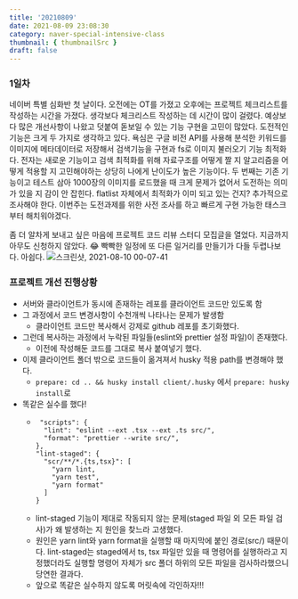 ```yaml
---
title: '20210809'
date: 2021-08-09 23:08:30
category: naver-special-intensive-class
thumbnail: { thumbnailSrc }
draft: false
---
```


### 1일차

네이버 특별 심화반 첫 날이다. 오전에는 OT를 가졌고 오후에는 프로젝트 체크리스트를 작성하는 시간을 가졌다. 생각보다 체크리스트 작성하는 데 시간이 많이 걸렸다. 예상보다 많은 개선사항이 나왔고 덧붙여 돋보일 수 있는 기능 구현을 고민이 많았다. 도전적인 기능은 크게 두 가지로 생각하고 있다. 욕심은 구글 비전 API를 사용해 분석한 키워드를 이미지에 메타데이터로 저장해서 검색기능을 구현과 fs로 이미지 불러오기 기능 최적화다. 전자는 새로운 기능이고 검색 최적화를 위해 자료구조를 어떻게 짤 지 알고리즘을 어떻게 적용할 지 고민해야하는 상당히 나에게 난이도가 높은 기능이다. 두 번째는 기존 기능이고 테스트 삼아 1000장의 이미지를 로드했을 때 크게 문제가 없어서 도전하는 의미가 있을 지 감이 안 잡힌다. flatlist 자체에서 최적화가 이미 되고 있는 건지? 추가적으로 조사해야 한다. 이번주는 도전과제를 위한 사전 조사를 하고 빠르게 구현 가능한 태스크부터 해치워야겠다.

좀 더 알차게 보내고 싶은 마음에 프로젝트 코드 리뷰 스터디 모집글을 열었다. 지금까지 아무도 신청하지 않았다. 😂 빡빡한 일정에 또 다른 일거리를 만들기가 다들 두렵나보다. 아쉽다.
![스크린샷, 2021-08-10 00-07-41](https://user-images.githubusercontent.com/47022167/128729845-95b98513-0125-4853-8525-9dacc85835f2.png)

### 프로젝트 개선 진행상황

- 서버와 클라이언트가 동시에 존재하는 레포를 클라이언트 코드만 있도록 함
- 그 과정에서 코드 변경사항이 수천개씩 나타나는 문제가 발생함
  - 클라이언트 코드만 복사해서 강제로 github 레포를 초기화했다.
- 그런데 복사하는 과정에서 누락된 파일들(eslint와 prettier 설정 파일)이 존재했다.
  - 이전에 작성해둔 코드를 그대로 복사 붙여넣기 했다.
- 이제 클라이언트 폴더 밖으로 코드들이 옮겨져서 husky 적용 path를 변경해야 했다.
  - `prepare: cd .. && husky install client/.husky` 에서 `prepare: husky install`로
- 똑같은 실수를 했다!
  - ```
     "scripts": {
      "lint": "eslint --ext .tsx --ext .ts src/",
      "format": "prettier --write src/",
    },
    "lint-staged": {
      "scr/**/*.{ts,tsx}": [
        "yarn lint,
        "yarn test",
        "yarn format"
      ]
    }
    ```
  - lint-staged 기능이 제대로 작동되지 않는 문제(staged 파일 외 모든 파일 검사)가 왜 발생하는 지 원인을 찾느라 고생했다.
  - 원인은 yarn lint와 yarn format을 실행할 때 마지막에 붙인 경로(src/) 때문이다. lint-staged는 staged에서 ts, tsx 파일만 있을 때 명령어를 실행하라고 지정했더라도 실행할 명령어 자체가 src 폴더 하위의 모든 파일을 검사하라했으니 당연한 결과다.
  - 앞으로 똑같은 실수하지 않도록 머릿속에 각인하자!!!
